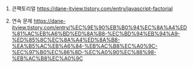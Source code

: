 1. 큰팩토리얼 https://dane-itview.tistory.com/entry/javascript-factorial

2. 연속 문제 https://dane-itview.tistory.com/entry/%EC%9E%90%EB%B0%94%EC%8A%A4%ED%81%AC%EB%A6%BD%ED%8A%B8-%EC%BD%94%EB%94%A9-%ED%85%8C%EC%8A%A4%ED%8A%B8-%EA%B5%AC%EB%A6%84-%EB%AC%B8%EC%A0%9C-%EC%97%B0%EC%86%8D-%EC%A0%90%EC%88%98-%EB%AC%B8%EC%A0%9C
